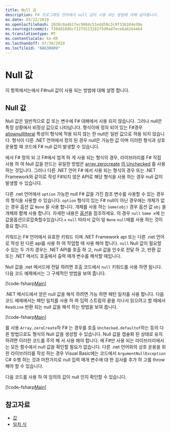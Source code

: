 ```yaml
---
title: Null 값
description: F# 프로그래밍 언어에서 null 값이 사용 되는 방법에 대해 알아봅니다.
ms.date: 03/22/2019
ms.openlocfilehash: 2038c0a461fec9884c51edd50c3c9f336104e30e
ms.sourcegitcommit: f20dd18dbcf2275513281f5d9ad7ece6a62644b4
ms.translationtype: MT
ms.contentlocale: ko-KR
ms.lasthandoff: 07/30/2019
ms.locfileid: "68630809"
---
```

# <a name="null-values"></a>Null 값

이 항목에서는에서 F#null 값이 사용 되는 방법에 대해 설명 합니다.

## <a name="null-value"></a>Null 값

Null 값은 일반적으로 값 또는 변수에 F# 대해에서 사용 되지 않습니다. 그러나 null은 특정 상황에서 비정상 값으로 나타납니다. 형식이에 정의 되어 있는 F#경우 [allownullliteral](https://msdn.microsoft.com/library/4f315196-f444-4cca-ba07-1176ff71eb0f) 특성이 형식에 적용 되지 않는 한 null은 일반 값으로 허용 되지 않습니다. 형식이 다른 .NET 언어에서 정의 된 경우 null은 가능한 값 이며 이러한 형식과 상호 운용할 때 코드에 F# null 값이 발생할 수 있습니다.

에서 F# 정의 되 고 F#에서 엄격 하 게 사용 되는 형식의 경우, 라이브러리를 F# 직접 사용 하 여 Null 값을 만드는 유일한 방법은 [array.zerocreate](https://msdn.microsoft.com/library/fa5b8e7a-1b5b-411c-8622-b58d7a14d3b2) [의 Unchecked](https://msdn.microsoft.com/library/9ff97f2a-1bd4-4f4c-afbe-5886a74ab977) 를 사용 하는 것입니다. 그러나 다른 .NET 언어 F# 에서 사용 되는 형식의 경우 또는 .NET Framework와 같이로 작성 F#되지 않은 API로 해당 형식을 사용 하는 경우 null 값이 발생할 수 있습니다.

다른 .net 언어에서 `option` 가능한 null F# 값을 가진 참조 변수를 사용할 수 있는 경우의 형식을 사용할 수 있습니다. `option` 형식이 있는 F# null이 아닌 경우에는 개체가 없는 경우 옵션 값 `None` 을 사용 합니다. 개체를 사용 하는 `Some(obj)` 경우 옵션 값 `obj` 을 개체와 함께 사용 합니다. 자세한 내용은 [옵션](../options.md)을 참조하세요. 의 경우 `null` `Some x`에 는값을옵션으로압축할수있습니다.`x` `null` 따라서 값이 일 `None` `null`때를 사용 하는 것이 중요 합니다.

키워드는 F# 언어에서 유효한 키워드 이며 .NET Framework api 또는 다른 .net 언어로 작성 된 다른 api를 사용 하 여 작업할 때 사용 해야 합니다. `null` Null 값이 필요할 수 있는 두 가지 경우는 .NET API를 호출 하 고, null 값을 인수로 전달 하 고, 반환 값 또는 .NET 메서드 호출에서 출력 매개 변수를 해석할 때입니다.

Null 값을 .net 메서드에 전달 하려면 호출 코드에서 `null` 키워드를 사용 하면 됩니다. 다음 코드 예제에서는 그 구체적인 방법을 보여 줍니다.

[!code-fsharp[Main](~/samples/snippets/fsharp/lang-ref-1/snippet701.fs)]

.NET 메서드에서 얻은 null 값을 해석 하려면 가능 하면 패턴 일치를 사용 합니다. 다음 코드 예제에서는 패턴 일치를 사용 하 여 입력 스트림의 끝을 지나서 읽으려고 할 때에서 `ReadLine` 반환 되는 null 값을 해석 하는 방법을 보여 줍니다.

[!code-fsharp[Main](~/samples/snippets/fsharp/lang-ref-1/snippet702.fs)]

를 사용 `Array.zeroCreate`하 F# 는 경우를 호출 `Unchecked.defaultof`하는 등의 다른 방법으로도 형식의 Null 값을 생성할 수 있습니다. Null 값을 캡슐화 된 상태로 유지 하려면 이러한 코드를 주의 해 서 사용 해야 합니다. 에 F#만 사용 되는 라이브러리에서는 모든 함수에서 null 값을 확인할 필요가 없습니다. 다른 .net 언어와의 상호 운용을 위한 라이브러리를 작성 하는 경우 Visual Basic에는 코드에서 `ArgumentNullException` C# 수행 하는 것과 마찬가지로 null 입력 매개 변수에 대 한 검사를 추가 하 고를 throw 해야 할 수 있습니다.

다음 코드를 사용 하 여 임의의 값이 null 인지 확인할 수 있습니다.

[!code-fsharp[Main](~/samples/snippets/fsharp/lang-ref-1/snippet703.fs)]

## <a name="see-also"></a>참고자료

- [값](index.md)
- [일치 식](../match-expressions.md)
